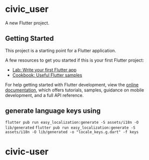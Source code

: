 # civic_user

A new Flutter project.

## Getting Started

This project is a starting point for a Flutter application.

A few resources to get you started if this is your first Flutter project:

- [Lab: Write your first Flutter app](https://docs.flutter.dev/get-started/codelab)
- [Cookbook: Useful Flutter samples](https://docs.flutter.dev/cookbook)

For help getting started with Flutter development, view the
[online documentation](https://docs.flutter.dev/), which offers tutorials,
samples, guidance on mobile development, and a full API reference.

## generate language keys using

`flutter pub run easy_localization:generate -S assets/i18n -O lib/generated`
`flutter pub run easy_localization:generate -S assets/i18n -O lib/generated -o "locale_keys.g.dart" -f keys`
# civic-user
